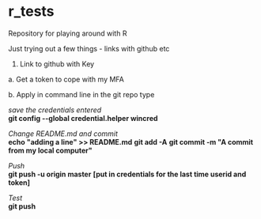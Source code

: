 # r_tests

Repository for playing around with R

Just trying out a few things - links with github etc


1. Link to github with Key

a. Get a token to cope with my MFA

b. Apply in command line in the git repo type

   *save the credentials entered*   
   **git config --global credential.helper wincred**
   
   *Change README.md and commit*   
   **echo "adding a line" >> README.md**
   **git add -A**
   **git commit -m "A commit from my local computer"**
   
   *Push*   
   **git push -u origin master**
   **[put in credentials for the last time userid and token]**
   
   *Test*   
   **git push**
      
      
   
